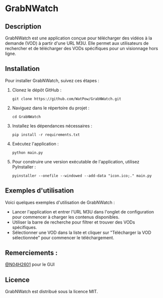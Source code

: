 # GrabNWatch

## Description
GrabNWatch est une application conçue pour télécharger des vidéos à la demande (VOD) à partir d'une URL M3U. Elle permet aux utilisateurs de rechercher et de télécharger des VODs spécifiques pour un visionnage hors ligne.

## Installation
Pour installer GrabNWatch, suivez ces étapes :

1. Clonez le dépôt GitHub :
   ```
   git clone https://github.com/WatPow/GrabNWatch.git
   ```
2. Naviguez dans le répertoire du projet :
   ```
   cd GrabNWatch
   ```
3. Installez les dépendances nécessaires :
   ```
   pip install -r requirements.txt
   ```
4. Exécutez l'application :
   ```
   python main.py
   ```
5. Pour construire une version exécutable de l'application, utilisez PyInstaller :
   ```
   pyinstaller --onefile --windowed --add-data "icon.ico;." main.py
   ```

## Exemples d'utilisation
Voici quelques exemples d'utilisation de GrabNWatch :

- Lancer l'application et entrer l'URL M3U dans l'onglet de configuration pour commencer à charger les contenus disponibles.
- Utiliser la barre de recherche pour filtrer et trouver des VODs spécifiques.
- Sélectionner une VOD dans la liste et cliquer sur "Télécharger la VOD sélectionnée" pour commencer le téléchargement.

## Remerciements :
[@N04H2601](https://github.com/N04H2601) pour le GUI

## Licence
GrabNWatch est distribué sous la licence MIT.
